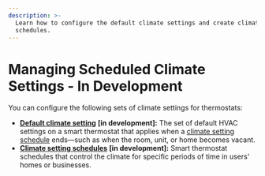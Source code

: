 ```yaml
---
description: >-
  Learn how to configure the default climate settings and create climate setting
  schedules.
---
```


# Managing Scheduled Climate Settings - In Development

You can configure the following sets of climate settings for thermostats:

* [**Default climate setting**](setting-the-default-climate-setting.md) **\[in development]:** The set of default HVAC settings on a smart thermostat that applies when a [climate setting schedule](thermostats-climate-setting-schedules.md) ends—such as when the room, unit, or home becomes vacant.
* [**Climate setting schedules**](thermostats-climate-setting-schedules.md) **\[in development]:** Smart thermostat schedules that control the climate for specific periods of time in users' homes or businesses.
